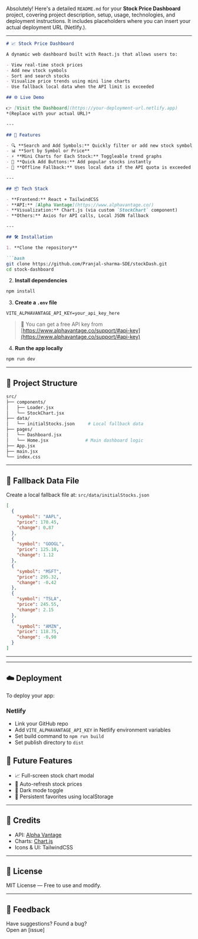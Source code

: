Absolutely! Here's a detailed `README.md` for your **Stock Price Dashboard** project, covering project description, setup, usage, technologies, and deployment instructions. It includes placeholders where you can insert your actual deployment URL (Netlify.).

---

```markdown
# 📈 Stock Price Dashboard

A dynamic web dashboard built with React.js that allows users to:

- View real-time stock prices
- Add new stock symbols
- Sort and search stocks
- Visualize price trends using mini line charts
- Use fallback local data when the API limit is exceeded

## 🌐 Live Demo

👉 [Visit the Dashboard](https://your-deployment-url.netlify.app)  
*(Replace with your actual URL)*

---

## 🚀 Features

- 🔍 **Search and Add Symbols:** Quickly filter or add new stock symbols
- 📊 **Sort by Symbol or Price**
- ⚡ **Mini Charts for Each Stock:** Toggleable trend graphs
- 🧠 **Quick Add Buttons:** Add popular stocks instantly
- 💾 **Offline Fallback:** Uses local data if the API quota is exceeded

---

## 📦 Tech Stack

- **Frontend:** React + TailwindCSS
- **API:** [Alpha Vantage](https://www.alphavantage.co/)
- **Visualization:** Chart.js (via custom `StockChart` component)
- **Others:** Axios for API calls, Local JSON fallback

---

## 🛠️ Installation

1. **Clone the repository**

```bash
git clone https://github.com/Pranjal-sharma-SDE/stockDash.git
cd stock-dashboard
```

2. **Install dependencies**

```bash
npm install
```

3. **Create a `.env` file**

```env
VITE_ALPHAVANTAGE_API_KEY=your_api_key_here
```

> 🔑 You can get a free API key from [https://www.alphavantage.co/support/#api-key](https://www.alphavantage.co/support/#api-key)

4. **Run the app locally**

```bash
npm run dev
```

---

## 📁 Project Structure

```bash
src/
├── components/
│   ├── Loader.jsx
│   └── StockChart.jsx
├── data/
│   └── initialStocks.json     # Local fallback data
├── pages/
│   └── Dashboard.jsx 
│   └── Home.jsx              # Main dashboard logic
├── App.jsx
├── main.jsx
└── index.css
```

---

## 📂 Fallback Data File

Create a local fallback file at: `src/data/initialStocks.json`

```json
[
  {
    "symbol": "AAPL",
    "price": 170.45,
    "change": 0.87
  },
  {
    "symbol": "GOOGL",
    "price": 125.10,
    "change": 1.12
  },
  {
    "symbol": "MSFT",
    "price": 295.32,
    "change": -0.42
  },
  {
    "symbol": "TSLA",
    "price": 245.55,
    "change": 2.15
  },
  {
    "symbol": "AMZN",
    "price": 118.75,
    "change": -0.90
  }
]
```

---



---

## ☁️ Deployment

To deploy your app:

###  **Netlify**

- Link your GitHub repo
- Add `VITE_ALPHAVANTAGE_API_KEY` in Netlify environment variables
- Set build command to `npm run build`
- Set publish directory to `dist`



## 🧠 Future Features

- 📈 Full-screen stock chart modal
- 🔁 Auto-refresh stock prices
- 🌙 Dark mode toggle
- 💾 Persistent favorites using localStorage

---

## 🙌 Credits

- API: [Alpha Vantage](https://www.alphavantage.co/)
- Charts: [Chart.js](https://www.chartjs.org/)
- Icons & UI: TailwindCSS

---

## 📃 License

MIT License — Free to use and modify.

---

## 💬 Feedback

Have suggestions? Found a bug?  
Open an [issue]